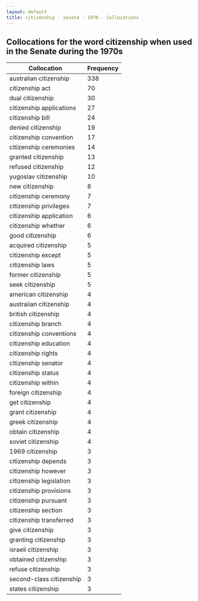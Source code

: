 ```yaml
---
layout: default
title: citizenship - senate - 1970 - Collocations
---
```

## Collocations for the word **citizenship** when used in the Senate during the 1970s

| Collocation | Frequency |
|--------------|----------------|
|australian citizenship|338|
|citizenship act|70|
|dual citizenship|30|
|citizenship applications|27|
|citizenship bill|24|
|denied citizenship|19|
|citizenship convention|17|
|citizenship ceremonies|14|
|granted citizenship|13|
|refused citizenship|12|
|yugoslav citizenship|10|
|new citizenship|8|
|citizenship ceremony|7|
|citizenship privileges|7|
|citizenship application|6|
|citizenship whether|6|
|good citizenship|6|
|acquired citizenship|5|
|citizenship except|5|
|citizenship laws|5|
|former citizenship|5|
|seek citizenship|5|
|american citizenship|4|
|austraiian citizenship|4|
|british citizenship|4|
|citizenship branch|4|
|citizenship conventions|4|
|citizenship education|4|
|citizenship rights|4|
|citizenship senator|4|
|citizenship status|4|
|citizenship within|4|
|foreign citizenship|4|
|get citizenship|4|
|grant citizenship|4|
|greek citizenship|4|
|obtain citizenship|4|
|soviet citizenship|4|
|1969 citizenship|3|
|citizenship depends|3|
|citizenship however|3|
|citizenship legislation|3|
|citizenship provisions|3|
|citizenship pursuant|3|
|citizenship section|3|
|citizenship transferred|3|
|give citizenship|3|
|granting citizenship|3|
|israeli citizenship|3|
|obtained citizenship|3|
|refuse citizenship|3|
|second-class citizenship|3|
|states citizenship|3|
